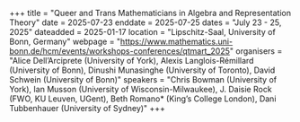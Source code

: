 +++
title = "Queer and Trans Mathematicians in Algebra and Representation Theory"
date = 2025-07-23
enddate = 2025-07-25
dates = "July 23 - 25, 2025"
dateadded = 2025-01-17
location = "Lipschitz-Saal, University of Bonn, Germany"
webpage = "https://www.mathematics.uni-bonn.de/hcm/events/workshops-conferences/qtmart_2025"
organisers = "Alice Dell’Arciprete (University of York), Alexis Langlois-Rémillard (University of Bonn), Dinushi Munasinghe (University of Toronto), David Schwein (University of Bonn)"
speakers = "Chris Bowman (University of York), Ian Musson (University of Wisconsin-Milwaukee),  J. Daisie Rock (FWO, KU Leuven, UGent), Beth Romano* (King’s College London), Dani Tubbenhauer (University of Sydney)"
+++
